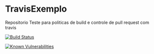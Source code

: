 # TravisExemplo
Repositorio Teste para politicas de build e controle de pull request com travis

[![Build Status](https://travis-ci.com/NicolasSylverio/TravisExemplo.svg?branch=master)](https://travis-ci.com/NicolasSylverio/TravisExemplo)

[![Known Vulnerabilities](https://snyk.io/test/github/NicolasSylverio/TravisExemplo/badge.svg?style=plastic)](https://snyk.io/test/github/NicolasSylverio/TravisExemplo?targetFile=TravisExemplo.Test%2FTravisExemplo.Test.csproj)
